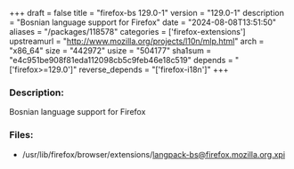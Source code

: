 +++
draft = false
title = "firefox-bs 129.0-1"
version = "129.0-1"
description = "Bosnian language support for Firefox"
date = "2024-08-08T13:51:50"
aliases = "/packages/118578"
categories = ['firefox-extensions']
upstreamurl = "http://www.mozilla.org/projects/l10n/mlp.html"
arch = "x86_64"
size = "442972"
usize = "504177"
sha1sum = "e4c951be908f81eda112098cb5c9feb46e18c519"
depends = "['firefox>=129.0']"
reverse_depends = "['firefox-i18n']"
+++
### Description: 
Bosnian language support for Firefox

### Files: 
* /usr/lib/firefox/browser/extensions/langpack-bs@firefox.mozilla.org.xpi
